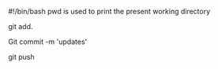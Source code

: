 #!/bin/bash
pwd is used to print the present working directory

git add.

Git commit -m 'updates'

git push
